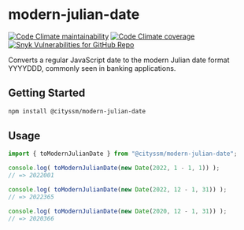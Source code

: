 # modern-julian-date

[![Code Climate maintainability](https://img.shields.io/codeclimate/maintainability/cityssm/modern-julian-date)](https://codeclimate.com/github/cityssm/modern-julian-date)
[![Code Climate coverage](https://img.shields.io/codeclimate/coverage/cityssm/modern-julian-date)](https://codeclimate.com/github/cityssm/modern-julian-date)
[![Snyk Vulnerabilities for GitHub Repo](https://img.shields.io/snyk/vulnerabilities/github/cityssm/modern-julian-date)](https://app.snyk.io/org/cityssm/project/dd6d1fe5-d395-4577-8f37-41eeb38f534d)

Converts a regular JavaScript date to the modern Julian date format YYYYDDD,
commonly seen in banking applications.

## Getting Started

```sh
npm install @cityssm/modern-julian-date
```

## Usage

```javascript
import { toModernJulianDate } from "@cityssm/modern-julian-date";

console.log( toModernJulianDate(new Date(2022, 1 - 1, 1)) );
// => 2022001

console.log( toModernJulianDate(new Date(2022, 12 - 1, 31)) );
// => 2022365

console.log( toModernJulianDate(new Date(2020, 12 - 1, 31)) );
// => 2020366
```
